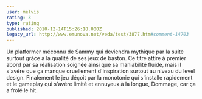 ```yaml
---
user: melvis
rating: 3
type: rating
published: 2010-12-14T15:26:18.000Z
legacy_url: http://www.emunova.net/veda/test/3877.htm#comment-14703
---
```

Un platformer méconnu de Sammy qui deviendra mythique par la suite surtout gràce à la qualité de ses jeux de baston.
Ce titre attire à premier abord par sa réalisation soignée ainsi que sa maniabilité fluide, mais il s'avére que ça manque cruellement d'inspiration surtout au niveau du level design.
Finalement le jeu déçoit par la monotonie qui s'installe rapidement et le gameplay qui s'avére limité et ennuyeux à la longue, Dommage, car ça a frolé le hit.